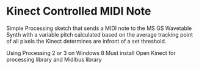 # Kinect Controlled MIDI Note

Simple Processing sketch that sends a MIDI note to the MS GS Wavetable Synth with a variable pitch calculated based on the average tracking point of all pixels the Kinect determines are infront of a set threshold.

Using Processing 2 or 3 on Windows 8
Must install Open Kinect for processing library and Midibus library

